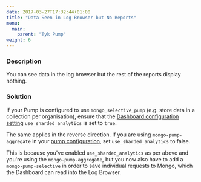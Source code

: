 ```yaml
---
date: 2017-03-27T17:32:44+01:00
title: "Data Seen in Log Browser but No Reports"
menu:
  main:
    parent: "Tyk Pump"
weight: 6 
---
```


### Description

You can see data in the log browser but the rest of the reports display nothing.

### Solution

If your Pump is configured to use `mongo_selective_pump` (e.g. store data in a collection per organisation), ensure that the [Dashboard configuration setting](/docs/configure/tyk-dashboard-configuration-options/) `use_sharded_analytics` is set to `true`. 

The same applies in the reverse direction. If you are using `mongo-pump-aggregate` in your [pump configuration](/docs/configure/tyk-pump-configuration/), set `use_sharded_analytics` to false.

This is because you've enabled `use_sharded_analytics` as per above and you're using the `mongo-pump-aggregate`, but you now also have to add a `mongo-pump-selective` in order to save individual requests to Mongo, which the Dashboard can read into the Log Browser.